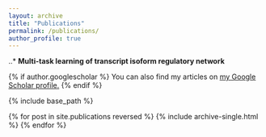 ```yaml
---
layout: archive
title: "Publications"
permalink: /publications/
author_profile: true
---
```


..* **Multi-task learning of transcript isoform regulatory network**

{% if author.googlescholar %}
  You can also find my articles on <u><a href="{{author.googlescholar}}">my Google Scholar profile</a>.</u>
{% endif %}

{% include base_path %}

{% for post in site.publications reversed %}
  {% include archive-single.html %}
{% endfor %}

